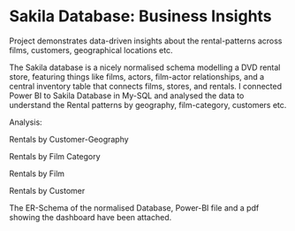 # Sakila Database: Business Insights
Project demonstrates data-driven insights about the rental-patterns across films, customers, geographical locations etc.

The Sakila database is a nicely normalised schema modelling a DVD rental store, featuring things like films, actors, film-actor relationships, and a central inventory table that connects films, stores, and rentals. I connected Power BI to Sakila Database in My-SQL and analysed the data to understand the Rental patterns by geography, film-category, customers etc.

Analysis:

Rentals by Customer-Geography

Rentals by Film Category

Rentals by Film

Rentals by Customer

The ER-Schema of the normalised Database, Power-BI file and a pdf showing the dashboard have been attached.
